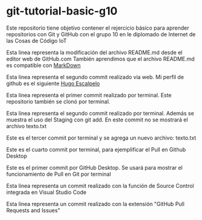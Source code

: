 # git-tutorial-basic-g10
Este repositorio tiene objetivo contener el rejercicio básico para aprender repositorios con Git y GitHub con el grupo 10 en le diplomado de Internet de las Cosas de Código IoT

Esta linea representa la modificación del archivo README.md desde el editor web de GitHub.com
También aprendimos que el archivo README.md es compatible con [MarkDown](https://stackedit.io/app#)

Esta linea representa el segundo commit realizado via web. Mi perfil de github es el siguiente [Hugo Escalpelo](https://github.com/hugoescalpelo)

Esta linea representa el primer commit realizado por terminal. Este repositorio también se clonó por terminal.

Esta linea representa el segundo commit realizado por terminal. Además se muestra el uso del Staging con git add. En este commit no se mostrará el archivo texto.txt

Este es el tercer commit por terminal y se agrega un nuevo archivo: texto.txt

Este es el cuarto commit por terminal, para ejemplificar el Pull en Github Desktop

Este es el primer commit por GitHub Desktop. Se usará para mostrar el funcionamiento de Pull en Git por terminal

Esta linea representa un commit realizado con la función de Source Control integrada en Visual Studio Code

Esta linea representa un commit realizado con la extensión "GitHub Pull Requests and Issues"